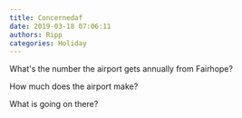 ```yaml
---
title: Concernedaf
date: 2019-03-18 07:06:11
authors: Ripp
categories: Holiday
---
```


 What's the number the airport gets annually from Fairhope?

How much does the airport make?

What is going on there?
